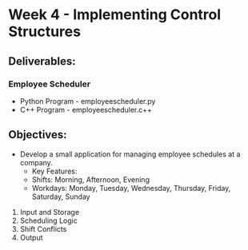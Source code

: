 # Week 4 - Implementing Control Structures

## Deliverables:
### Employee Scheduler
- Python Program - employeescheduler.py
- C++ Program - employeescheduler.c++


## Objectives:
- Develop a small application for managing employee schedules at a company.
  - Key Features:
  - Shifts: Morning, Afternoon, Evening
  - Workdays: Monday, Tuesday, Wednesday, Thursday, Friday, Saturday, Sunday 

1. Input and Storage
2. Scheduling Logic
3. Shift Conflicts
4. Output
